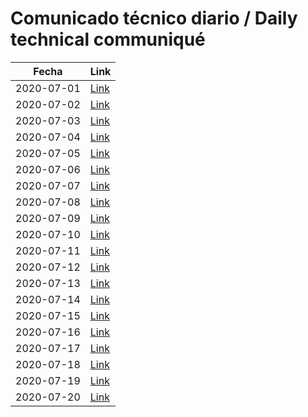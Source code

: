 # Comunicado técnico diario / Daily technical communiqué

| Fecha               | Link        |
| ------------------- | ----------  |
| 2020-07-01   | [Link](https://www.gob.mx/salud/prensa/nuevo-coronavirus-en-el-mundo-covid-19-comunicado-tecnico-diario-246456?idiom=es) |
| 2020-07-02   | [Link](https://www.gob.mx/salud/prensa/nuevo-coronavirus-en-el-mundo-covid-19-comunicado-tecnico-diario-246457?idiom=es) |
| 2020-07-03   | [Link](https://www.gob.mx/salud/prensa/nuevo-coronavirus-en-el-mundo-covid-19-comunicado-tecnico-diario-246458?idiom=es) |
| 2020-07-04   | [Link](https://www.gob.mx/salud/prensa/nuevo-coronavirus-en-el-mundo-covid-19-comunicado-tecnico-diario-246459?idiom=es) |
| 2020-07-05   | [Link](https://www.gob.mx/salud/prensa/nuevo-coronavirus-en-el-mundo-covid-19-comunicado-tecnico-diario-246460?idiom=es) |
| 2020-07-06   | [Link](https://www.gob.mx/salud/prensa/nuevo-coronavirus-en-el-mundo-covid-19-comunicado-tecnico-diario-247383?idiom=es) |
| 2020-07-07   | [Link](https://www.gob.mx/salud/prensa/nuevo-coronavirus-en-el-mundo-covid-19-comunicado-tecnico-diario-247384?idiom=es) |
| 2020-07-08   | [Link](https://www.gob.mx/salud/prensa/nuevo-coronavirus-en-el-mundo-covid-19-comunicado-tecnico-diario-247385?idiom=es) |
| 2020-07-09   | [Link](https://www.gob.mx/salud/prensa/nuevo-coronavirus-en-el-mundo-covid-19-comunicado-tecnico-diario-247386?idiom=es) |
| 2020-07-10   | [Link](https://www.gob.mx/salud/prensa/nuevo-coronavirus-en-el-mundo-covid-19-comunicado-tecnico-diario-247387?idiom=es) |
| 2020-07-11   | [Link](https://www.gob.mx/salud/prensa/nuevo-coronavirus-en-el-mundo-covid-19-comunicado-tecnico-diario-247388?idiom=es) |
| 2020-07-12   | [Link](https://www.gob.mx/salud/prensa/nuevo-coronavirus-en-el-mundo-covid-19-comunicado-tecnico-diario-247389?idiom=es) |
| 2020-07-13   | [Link](https://www.gob.mx/salud/prensa/nuevo-coronavirus-en-el-mundo-covid-19-comunicado-tecnico-diario-247997?idiom=es) |
| 2020-07-14   | [Link](https://www.gob.mx/salud/prensa/nuevo-coronavirus-en-el-mundo-covid-19-comunicado-tecnico-diario-247998?idiom=es) |
| 2020-07-15   | [Link](https://www.gob.mx/salud/prensa/nuevo-coronavirus-en-el-mundo-covid-19-comunicado-tecnico-diario-248000?idiom=es) |
| 2020-07-16   | [Link](https://www.gob.mx/salud/prensa/nuevo-coronavirus-en-el-mundo-covid-19-comunicado-tecnico-diario-248001?idiom=es) |
| 2020-07-17 | [Link](https://www.gob.mx/salud/prensa/nuevo-coronavirus-en-el-mundo-covid-19-comunicado-tecnico-diario-248002) |
| 2020-07-18 | [Link](https://www.gob.mx/salud/prensa/nuevo-coronavirus-en-el-mundo-covid-19-comunicado-tecnico-diario-248003) |
| 2020-07-19 | [Link](https://www.gob.mx/salud/prensa/nuevo-coronavirus-en-el-mundo-covid-19-comunicado-tecnico-diario-248004) |
| 2020-07-20 | [Link](https://www.gob.mx/salud/prensa/nuevo-coronavirus-en-el-mundo-covid-19-comunicado-tecnico-diario-248573) |
